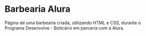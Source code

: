 # Barbearia Alura

Página de uma barbearia criada, utilizando HTML e CSS, durante o Programa Desenvolve - Boticário em parceria com a Alura.
